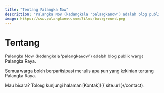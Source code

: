 ```yaml
---
title: "Tentang Palangka Now"
description: "Palangka Now (kadangkala 'palangkanow') adalah blog publik warga Palangka Raya. Semua warga boleh berpartisipasi menulis apa pun yang kekinian tentang Palangka Raya."
image: https://www.palangkanow.com/files/background.png
---
```

# Tentang

Palangka Now (kadangkala 'palangkanow') adalah blog publik warga Palangka Raya. 

Semua warga boleh berpartisipasi menulis apa pun yang kekinian tentang Palangka Raya.

Mau bicara? Tolong kunjungi halaman [Kontak]({{ site.url }}/contact).
